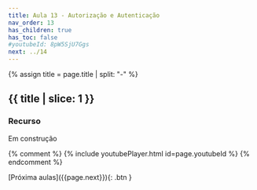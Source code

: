 ```yaml
---
title: Aula 13 - Autorização e Autenticação
nav_order: 13
has_children: true
has_toc: false
#youtubeId: 8pW5SjU7Ggs
next: ../14
---
```


{% assign title = page.title | split: "-" %}

## {{ title | slice: 1 }}

### Recurso

Em construção
<!--
<span class="fs-3">
<a href="{{site.baseurl}}/assets/downloads/13-Criando-uma-SPA-com-VueJs.pdf" class="btn" target="_blank">Slides aqui</a>
<a href="https://www.icloud.com/keynote/0ect0AUYcQmhW-JmL1QBkPllg#12-Criando-uma-SPA-com-VueJs" class="btn" target="_blank">Slides com animação</a>
</span>
-->
{% comment %}
{% include youtubePlayer.html id=page.youtubeId %}
{% endcomment %}


<span class="fs-3 float-right">
[Próxima aulas]({{page.next}}){: .btn }
</span>

